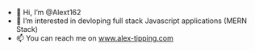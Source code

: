 - 👋 Hi, I’m @Alext162
- 👀 I’m interested in devloping full stack Javascript applications (MERN Stack)
- 📫 You can reach me on www.alex-tipping.com


